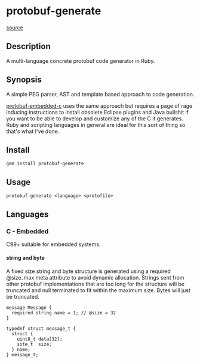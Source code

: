 # protobuf-generate

[source](https://bitbucket.org/shanehanna/protobuf-generate)

## Description

A multi-language concrete protobuf code generator in Ruby.

## Synopsis

A simple PEG parser, AST and template based approach to code generation.

[protobuf-embedded-c](https://code.google.com/p/protobuf-embedded-c/) uses the same approach but requires a page of
rage inducing instructions to install obsolete Eclipse plugins and Java bullshit if you want to be able to develop
and customize any of the C it generates. Ruby and scripting languages in general are ideal for this sort of thing
so that's what I've done.

## Install

```
gem install protobuf-generate
```

## Usage

```
protobuf-generate <language> <protofile>
```

## Languages

### C - Embedded

C99+ suitable for embedded systems.

#### string and byte

A fixed size string and byte structure is generated using a required @size_max meta attribute to avoid dynamic
allocation. Strings sent from other protobuf implementations that are too long for the structure will be truncated and
null terminated to fit within the maximum size. Bytes will just be truncated.

```
message Message {
  required string name = 1; // @size = 32
}
```

```
typedef struct message_t {
  struct {
    uint8_t data[32];
    site_t  size;
  } name;
} message_t;
```

